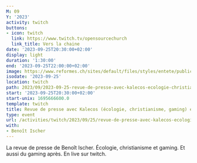 ```yaml
---
M: 09
Y: '2023'
activity: twitch
buttons:
- icon: twitch
  link: https://www.twitch.tv/opensourcechurch
  link_title: Vers la chaine
date: '2023-09-25T20:30:00+02:00'
display: light
duration: '1:30:00'
end: '2023-09-25T22:00:00+02:00'
image: https://www.reformes.ch/sites/default/files/styles/entete/public/data/images/comm/257/Beno%C3%AEt%20Ischer.jpg
isodate: '2023-09-25'
location: twitch
path: 2023/09/2023-09-25-revue-de-presse-avec-kalecos-ecologie-christianisme-gaming-et-gaming.md
start: '2023-09-25T20:30:00+02:00'
start-unix: 1695666600.0
template: twitch
title: Revue de presse avec Kalecos (écologie, christianisme, gaming) et gaming
type: event
url: /activities/twitch/2023/09/25/revue-de-presse-avec-kalecos-ecologie-christianisme-gaming-et-gaming
with:
- Benoît Ischer
---
```

La revue de presse de Benoît Ischer. Écologie, christianisme et gaming. Et aussi du gaming après. En live sur twitch.